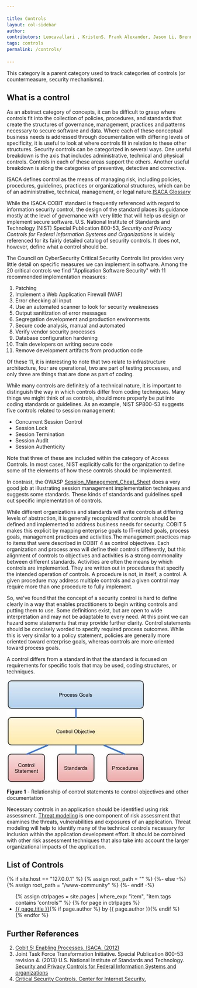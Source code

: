 ```yaml
---

title: Controls
layout: col-sidebar
author:
contributors: Leocavallari , KristenS, Frank Alexander, Jason Li, Brennan, MelDrews, hblankenship , rbsec, kingthorin
tags: controls
permalink: /controls/

---
```


This category is a parent category used to track categories of controls (or countermeasure, security mechanisms).

## What is a control

As an abstract category of concepts, it can be difficult to grasp where controls fit into the collection of policies, procedures, and standards that create the structures of governance, management, practices and patterns necessary to secure software and data. Where each of these conceptual business needs is addressed through documentation with differing levels of specificity, it is useful to look at where controls fit in relation to these other structures. Security controls can be categorized in several ways. One useful breakdown is the axis that includes administrative, technical and physical controls. Controls in each of these areas support the others. Another useful breakdown is along the categories of preventive, detective and corrective.

ISACA defines control as the means of managing risk, including policies, procedures, guidelines, practices or organizational structures, which can be of an administrative, technical, management, or legal nature.[ISACA Glossary](http://www.isaca.org/Pages/Glossary.aspx?tid=2011&char=C)

While the ISACA COBIT standard is frequently referenced with regard to information security control, the design of the standard places its
guidance mostly at the level of governance with very little that will help us design or implement secure software. U.S. National Institute of Standards and Technology (NIST) Special Publication 800-53, *Security and Privacy Controls for Federal Information Systems and Organizations* is widely referenced for its fairly detailed catalog of security controls. It does not, however, define what a control should be.

The Council on CyberSecurity Critical Security Controls list provides very little detail on specific measures we can implement in software.
Among the 20 critical controls we find "Application Software Security" with 11 recommended implementation measures:

1. Patching
2. Implement a Web Application Firewall (WAF)
3. Error checking all input
4. Use an automated scanner to look for security weaknesses
5. Output sanitization of error messages
6. Segregation development and production environments
7. Secure code analysis, manual and automated
8. Verify vendor security processes
9. Database configuration hardening
10. Train developers on writing secure code
11. Remove development artifacts from production code

Of these 11, it is interesting to note that two relate to infrastructure architecture, four are operational, two are part of testing processes, and only three are things that are done as part of coding.

While many controls are definitely of a technical nature, it is important to distinguish the way in which controls differ from coding
techniques. Many things we might think of as controls, should more properly be put into coding standards or guidelines. As an example, NIST
SP800-53 suggests five controls related to session management:

- Concurrent Session Control
- Session Lock
- Session Termination
- Session Audit
- Session Authenticity

Note that three of these are included within the category of Access Controls. In most cases, NIST explicitly calls for the organization to
define some of the elements of how these controls should be implemented.

In contrast, the OWASP [Session_Management_Cheat_Sheet](https://cheatsheetseries.owasp.org/cheatsheets/Session_Management_Cheat_Sheet.html)
does a very good job at illustrating session management implementation techniques and suggests some standards. These kinds of standards and
guidelines spell out specific implementation of controls.

While different organizations and standards will write controls at differing levels of abstraction, it is generally recognized that
controls should be defined and implemented to address business needs for security. COBIT 5 makes this explicit by mapping enterprise goals to IT-related goals, process goals, management practices and activities.The management practices map to items that were described in COBIT 4 as control objectives. Each organization and process area will define their controls differently, but this alignment of controls to objectives and activities is a strong commonality between different standards. Activities are often the means by which controls are implemented. They are written out in procedures that specify the intended operation of controls. A procedure is not, in itself, a control. A given procedure may address multiple controls and a given control may require more than one procedure to fully implement.

So, we've found that the concept of a security control is hard to define clearly in a way that enables practitioners to begin writing   controls and putting them to use. Some definitions exist, but are open to wide interpretation and may not be adaptable to every need. At this point we can hazard some statements that may provide further clarity. Control statements should be concisely worded to specify required process outcomes. While this is very similar to a policy statement, policies are generally more oriented toward enterprise goals, whereas controls are more oriented toward process goals.

A control differs from a standard in that the standard is focused on requirements for specific tools that may be used, coding structures, or
techniques.

![Image:Control_support.jpg](../../assets/images/controls/control_support.jpg)

**Figure 1** - Relationship of control statements to control objectives and other documentation

Necessary controls in an application should be identified using risk assessment. [Threat modeling](/Threat_Modeling) is one
component of risk assessment that examines the threats, vulnerabilities and exposures of an application. Threat modeling will help to identify many of the technical controls necessary for inclusion within the application development effort. It should be combined with other risk assessment techniques that also take into account the larger organizational impacts of the application.

## List of Controls

{% if site.host == "127.0.0.1" %}
{% assign root_path = "" %}
{%- else -%}
{% assign root_path = "/www-community" %}
{%- endif -%}
<ul>
{% assign ctrlpages = site.pages | where_exp: "item", "item.tags contains 'controls'" %}
{% for page in ctrlpages %}
    <li><a href='{{root_path}}{{ page.url }}'>{{ page.title }}</a>{% if page.author %} by {{ page.author }}{% endif %}</li>
{% endfor %}
</ul>

## Further References

2. [Cobit 5: Enabling Processes. ISACA. (2012)](https://www.isaca.org/bookstore/cobit-5/cb5ep)
3. Joint Task Force Transformation Initiative. Special Publication 800-53 revision 4. (2013) U.S. National Institute of Standards and Technology. [Security and Privacy Controls for Federal Information Systems and organizations](http://dx.doi.org/10.6028/NIST.SP.800-53r4)
4. [Critical Security Controls. Center for Internet Security.](https://www.cisecurity.org/controls/)

